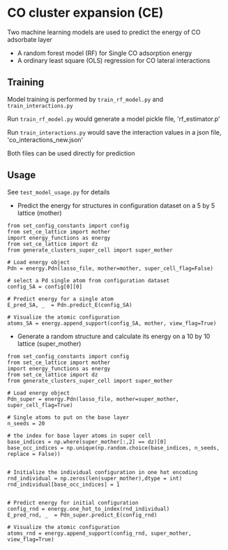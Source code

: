 # CO cluster expansion (CE)

Two machine learning models are used to predict the energy of CO adsorbate layer

- A random forest model (RF) for Single CO adsorption energy 
- A ordinary least square (OLS) regression for CO lateral interactions 

## Training 
Model training is performed by `train_rf_model.py` and `train_interactions.py`  

Run `train_rf_model.py` would generate a model pickle file, 'rf_estimator.p' 

Run `train_interactions.py`  would save the interaction values in a json file, 'co_interactions_new.json'

Both files can be used directly for prediction


## Usage 
See `test_model_usage.py` for details

- Predict the energy for structures in configuration dataset on a 5 by 5 lattice (mother)
```
from set_config_constants import config
from set_ce_lattice import mother
import energy_functions as energy
from set_ce_lattice import dz
from generate_clusters_super_cell import super_mother

# Load energy object
Pdn = energy.Pdn(lasso_file, mother=mother, super_cell_flag=False)

# select a Pd single atom from configuration dataset
config_SA = config[0][0]

# Predict energy for a single atom
E_pred_SA, _  = Pdn.predict_E(config_SA)

# Visualize the atomic configuration
atoms_SA = energy.append_support(config_SA, mother, view_flag=True)
```

- Generate a random structure and calculate its energy on a 10 by 10 lattice (super_mother) 
```
from set_config_constants import config
from set_ce_lattice import mother
import energy_functions as energy
from set_ce_lattice import dz
from generate_clusters_super_cell import super_mother

# Load energy object
Pdn_super = energy.Pdn(lasso_file, mother=super_mother, super_cell_flag=True)

# Single atoms to put on the base layer
n_seeds = 20

# the index for base layer atoms in super cell
base_indices = np.where(super_mother[:,2] == dz)[0]
base_occ_indices = np.unique(np.random.choice(base_indices, n_seeds, replace = False))


# Initialize the individual configuration in one hot encoding
rnd_individual = np.zeros(len(super_mother),dtype = int)
rnd_individual[base_occ_indices] = 1


# Predict energy for initial configuration
config_rnd = energy.one_hot_to_index(rnd_individual)
E_pred_rnd, _  = Pdn_super.predict_E(config_rnd)

# Visualize the atomic configuration
atoms_rnd = energy.append_support(config_rnd, super_mother, view_flag=True)
```

